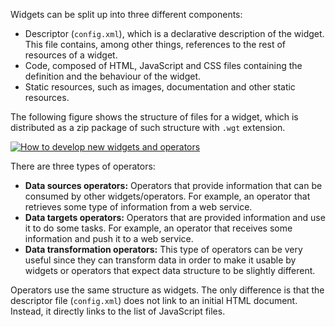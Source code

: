 Widgets can be split up into three different components:

-   Descriptor (`config.xml`), which is a declarative description of the widget.
    This file contains, among other things, references to the rest of resources
    of a widget.
-   Code, composed of HTML, JavaScript and CSS files containing the definition
    and the behaviour of the widget.
-   Static resources, such as images, documentation and other static resources.

The following figure shows the structure of files for a widget, which is
distributed as a zip package of such structure with `.wgt` extension.

[![How to develop new widgets and
operators](images/How-to-develop-new-widgets-and-operators.png)](images/How-to-develop-new-widgets-and-operators.png)

There are three types of operators:

-   **Data sources operators:** Operators that provide information that can be
    consumed by other widgets/operators. For example, an operator that retrieves
    some type of information from a web service.
-   **Data targets operators:** Operators that are provided information and use
    it to do some tasks. For example, an operator that receives some information
    and push it to a web service.
-   **Data transformation operators:** This type of operators can be very useful
    since they can transform data in order to make it usable by widgets or
    operators that expect data structure to be slightly different.

Operators use the same structure as widgets. The only difference is that the
descriptor file (`config.xml`) does not link to an initial HTML document.
Instead, it directly links to the list of JavaScript files.
